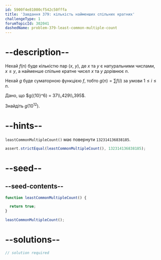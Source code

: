 ```yaml
---
id: 5900f4e81000cf542c50fffa
title: 'Завдання 379: кількість найменших спільних кратних'
challengeType: 1
forumTopicId: 302041
dashedName: problem-379-least-common-multiple-count
---
```


# --description--

Нехай $f(n)$ буде кількістю пар ($x$, $y$), де $x$ та $y$ є натуральними числами, $x ≤ y$, а найменше спільне кратне чисел $x$ та $y$ дорівнює $n$.

Нехай $g$ буде суматорною функцією $f$, тобто $g(n) = \sum f(i)$ за умови $1 ≤ i ≤ n$.

Дано, що $g({10}^6) = 37\\,429\\,395$.

Знайдіть $g({10}^{12})$.

# --hints--

`leastCommonMultipleCount()` має повернути `132314136838185`.

```js
assert.strictEqual(leastCommonMultipleCount(), 132314136838185);
```

# --seed--

## --seed-contents--

```js
function leastCommonMultipleCount() {

  return true;
}

leastCommonMultipleCount();
```

# --solutions--

```js
// solution required
```
